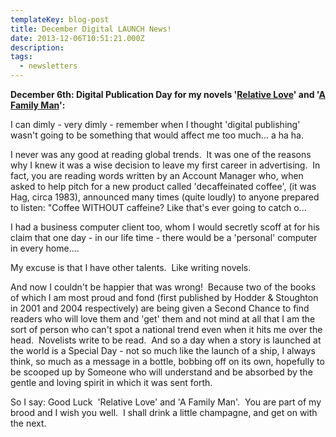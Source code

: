 ```yaml
---
templateKey: blog-post
title: December Digital LAUNCH News!
date: 2013-12-06T10:51:21.000Z
description:
tags:
  - newsletters
---
```


**December 6th: Digital Publication Day for my novels '[Relative Love](http://www.amazon.co.uk/dp/B00H2GYBVO)' and '[A Family Man](http://www.amazon.co.uk/dp/B00H2GYBP0)':**

I can dimly - very dimly - remember when I thought 'digital publishing' wasn't going to be something that would affect me too much... a ha ha.

I never was any good at reading global trends.  It was one of the reasons why I knew it was a wise decision to leave my first career in advertising.  In fact, you are reading words written by an Account Manager who, when asked to help pitch for a new product called 'decaffeinated coffee', (it was Hag, circa 1983), announced many times (quite loudly) to anyone prepared to listen: "Coffee WITHOUT caffeine? Like that's ever going to catch o...

I had a business computer client too, whom I would secretly scoff at for his claim that one day - in our life time - there would be a 'personal' computer in every home....

My excuse is that I have other talents.  Like writing novels.

And now I couldn't be happier that was wrong!  Because two of the books of which I am most proud and fond (first published by Hodder &amp; Stoughton in 2001 and 2004 respectively) are being given a Second Chance to find readers who will love them and 'get' them and not mind at all that I am the sort of person who can't spot a national trend even when it hits me over the head.  Novelists write to be read.  And so a day when a story is launched at the world is a Special Day - not so much like the launch of a ship, I always think, so much as a message in a bottle, bobbing off on its own, hopefully to be scooped up by Someone who will understand and be absorbed by the gentle and loving spirit in which it was sent forth.

So I say: Good Luck  'Relative Love' and 'A Family Man'.  You are part of my brood and I wish you well.  I shall drink a little champagne, and get on with the next.
